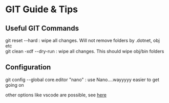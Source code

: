 # GIT Guide & Tips

## Useful GIT Commands

git reset --hard    : wipe all changes. Will not remove folders by .dotnet, obj etc  
git clean -xdf --dry-run   : wipe all changes. This should wipe obj/bin folders

## Configuration
git config --global core.editor "nano"  : use Nano....wayyyyy easier to get going on

other options like vscode are possible, see [here](https://salferrarello.com/git-commit-message-editor/)
